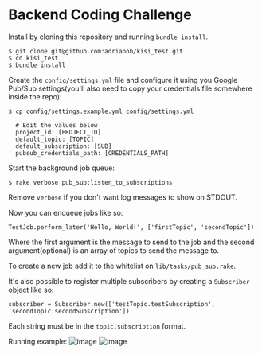 # Backend Coding Challenge

Install by cloning this repository and running `bundle install`.

```
$ git clone git@github.com:adrianob/kisi_test.git
$ cd kisi_test
$ bundle install
```

Create the `config/settings.yml` file and configure it using you Google Pub/Sub settings(you'll also need to copy your credentials file somewhere inside the repo):
```
$ cp config/settings.example.yml config/settings.yml
```
```
  # Edit the values below
  project_id: [PROJECT_ID]
  default_topic: [TOPIC]
  default_subscription: [SUB]
  pubsub_credentials_path: [CREDENTIALS_PATH]
```
Start the background job queue:
```
$ rake verbose pub_sub:listen_to_subscriptions
```
Remove `verbose` if you don't want log messages to show on STDOUT.

Now you can enqueue jobs like so:
```
TestJob.perform_later('Hello, World!', ['firstTopic', 'secondTopic'])
```
Where the first argument is the message to send to the job and the second argument(optional) is an array of topics to send the message to.

To create a new job add it to the whitelist on `lib/tasks/pub_sub.rake`. 

It's also possible to register multiple subscribers by creating a `Subscriber` object like so:
```
subscriber = Subscriber.new(['testTopic.testSubscription', 'secondTopic.secondSubscription'])
```
Each string must be in the `topic.subscription` format.

Running example:
![image](https://user-images.githubusercontent.com/2192093/44982580-c3135700-af4c-11e8-95b7-a50cfb1bf346.png)
![image](https://user-images.githubusercontent.com/2192093/44982605-d7efea80-af4c-11e8-99b3-a5ad8b78f79b.png)




